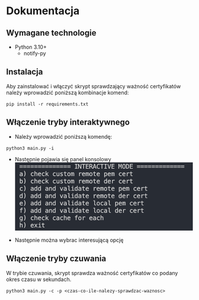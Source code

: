 # Dokumentacja

## Wymagane technologie

- Python 3.10+
    - notify-py

## Instalacja

Aby zainstalować i włączyć skrypt sprawdzający ważność
certyfikatów należy wprowadzić poniższą kombinacje komend:

```
pip install -r requirements.txt
```

## Włączenie tryby interaktywnego

- Należy wprowadzić poniższą komendę:
```
python3 main.py -i
```

- Następnie pojawia się panel konsolowy
![alt text](images/image1.png)

- Następnie można wybrac interesującą opcję

## Włączenie tryby czuwania

W trybie czuwania, skrypt sprawdza ważność certyfikatów 
co podany okres czasu w sekundach.
```
python3 main.py -c -p <czas-co-ile-nalezy-sprawdzac-waznosc>
```